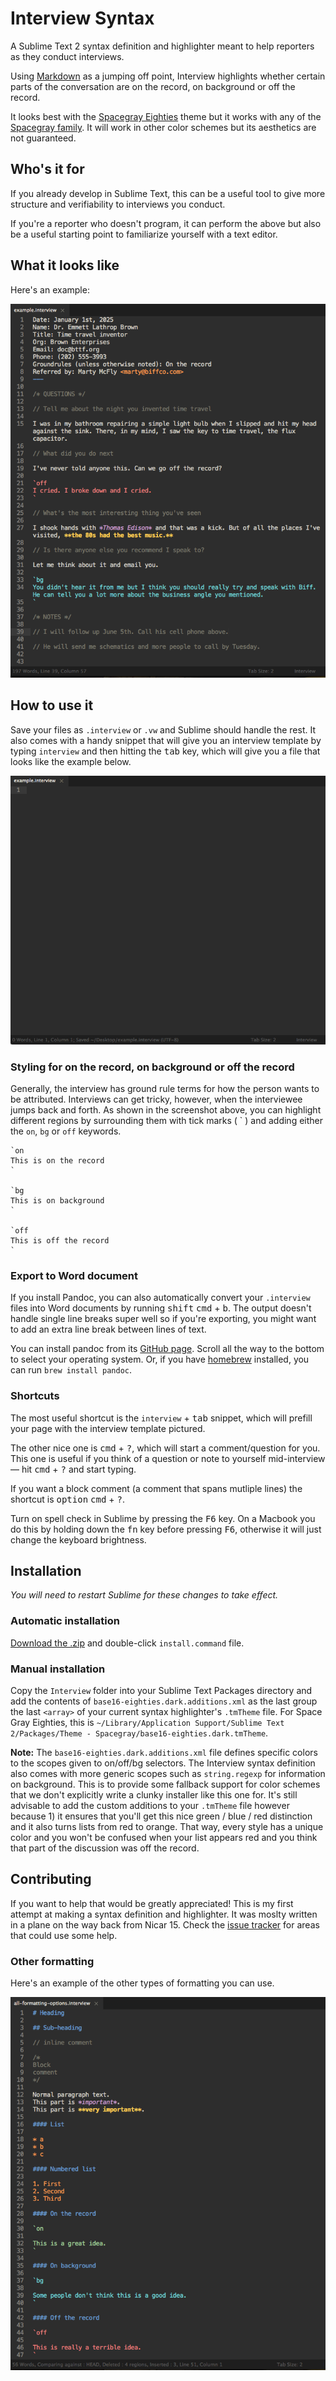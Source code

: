 Interview Syntax
===

A Sublime Text 2 syntax definition and highlighter meant to help reporters as they conduct interviews.

Using [Markdown](http://dillinger.io/) as a jumping off point, Interview highlights whether certain parts of the conversation are on the record, on background or off the record. 

It looks best with the [Spacegray Eighties](http://github.com/mhkeller/spacegray) theme but it works with any of the [Spacegray family](http://github.com/mhkeller/spacegray). It will work in other color schemes but its aesthetics are not guaranteed. 

## Who's it for

If you already develop in Sublime Text, this can be a useful tool to give more structure and verifiability to interviews you conduct.

If you're a reporter who doesn't program, it can perform the above but also be a useful starting point to familiarize yourself with a text editor.

## What it looks like

Here's an example:

![](https://raw.githubusercontent.com/mhkeller/sublime-interview-syntax/master/assets/example-interview.png?token=AAecOOa9XqdmsGhLC9xLcUHp0V1tgMboks5VEhhYwA%3D%3D)

## How to use it

Save your files as `.interview` or `.vw` and Sublime should handle the rest. It also comes with a handy snippet that will give you an interview template by typing `interview` and then hitting the <kbd>tab</kbd> key, which will give you a file that looks like the example below.

![](https://raw.githubusercontent.com/mhkeller/sublime-interview-syntax/master/assets/start-interview.gif?token=AAecODJHeR9Si23Jhpa2G8msH9d_Kssxks5VEhhawA%3D%3D)

### Styling for on the record, on background or off the record

Generally, the interview has ground rule terms for how the person wants to be attributed. Interviews can get tricky, however, when the interviewee jumps back and forth. As shown in the screenshot above, you can highlight different regions by surrounding them with tick marks ( \` ) and adding either the `on`, `bg` or `off` keywords. 

````
`on
This is on the record
`

`bg
This is on background
`

`off
This is off the record
`
````

### Export to Word document

If you install Pandoc, you can also automatically convert your `.interview` files into Word documents by running <kbd>shift</kbd> <kbd>cmd</kbd> + <kbd>b</kbd>. The output doesn't handle single line breaks super well so if you're exporting, you might want to add an extra line break between lines of text.

You can install pandoc from its [GitHub page](https://github.com/jgm/pandoc/releases/tag/1.13.2). Scroll all the way to the bottom to select your operating system. Or, if you have [homebrew](http://brew.sh) installed, you can run `brew install pandoc`.

### Shortcuts

The most useful shortcut is the `interview` + <kbd>tab</kbd> snippet, which will prefill your page with the interview template pictured. 

The other nice one is <kbd>cmd</kbd> + <kbd>?</kbd>, which will start a comment/question for you. This one is useful if you think of a question or note to yourself mid-interview — hit <kbd>cmd</kbd> + <kbd>?</kbd> and start typing.

If you want a block comment (a comment that spans mutliple lines) the shortcut is <kbd>option</kbd> <kbd>cmd</kbd> + <kbd>?</kbd>.

Turn on spell check in Sublime by pressing the <kbd>F6</kbd> key. On a Macbook you do this by holding down the <kbd>fn</kbd> key before pressing <kbd>F6</kbd>, otherwise it will just change the keyboard brightness.

## Installation

*You will need to restart Sublime for these changes to take effect.*

### Automatic installation

[Download the .zip](https://github.com/mhkeller/sublime-interview-syntax.git) and double-click `install.command` file. 

### Manual installation 

Copy the `Interview` folder into your Sublime Text Packages directory and add the contents of `base16-eighties.dark.additions.xml` as the last group the last `<array>` of your current syntax highlighter's `.tmTheme` file. For Space Gray Eighties, this is `~/Library/Application Support/Sublime Text 2/Packages/Theme - Spacegray/base16-eighties.dark.tmTheme`.

**Note:** The `base16-eighties.dark.additions.xml` file defines specific colors to the scopes given to on/off/bg selectors. The Interview syntax definition also comes with more generic scopes such as `string.regexp` for information on background. This is to provide some fallback support for color schemes that we don't explicitly write a clunky installer like this one for. It's still advisable to add the custom additions to your `.tmTheme` file however because 1) it ensures that you'll get this nice green / blue / red distinction and it also turns lists from red to orange. That way, every style has a unique color and you won't be confused when your list appears red and you think that part of the discussion was off the record.

## Contributing

If you want to help that would be greatly appreciated! This is my first attempt at making a syntax definition and highlighter. It was moslty written in a plane on the way back from Nicar 15. Check the [issue tracker](https://github.com/mhkeller/sublime-interview-syntax/issues) for areas that could use some help.

### Other formatting

Here's an example of the other types of formatting you can use. 

![](https://raw.githubusercontent.com/mhkeller/sublime-interview-syntax/master/assets/all-formatting.png?token=AAecOLkAVHNNpZZF90wIwmu79OojqJU2ks5VEhhXwA%3D%3D)
